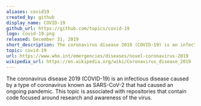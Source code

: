 ```yaml
---
aliases: covid19
created_by: github
display_name: COVID-19
github_url: https://github.com/topics/covid-19
logo: covid-19.png
released: December 31, 2019
short_description: The coronavirus disease 2019 (COVID-19) is an infectious disease caused by SARS-CoV-2.
topic: covid-19
url: https://www.who.int/emergencies/diseases/novel-coronavirus-2019
wikipedia_url: https://en.wikipedia.org/wiki/Coronavirus_disease_2019
---
```


The coronavirus disease 2019 (COVID-19) is an infectious disease caused by a type of coronavirus known as SARS-CoV-2 that had caused an ongoing pandemic. This topic is associated with repositories that contain code focused around research and awareness of the virus. 
